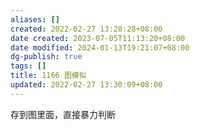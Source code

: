 ```yaml
---
aliases: []
created: 2022-02-27 13:28:28+08:00
date created: 2023-07-05T11:13:20+08:00
date modified: 2024-01-13T19:21:07+08:00
dg-publish: true
tags: []
title: 1166 图模拟
updated: 2022-02-27 13:30:09+08:00
---
```


存到图里面，直接暴力判断